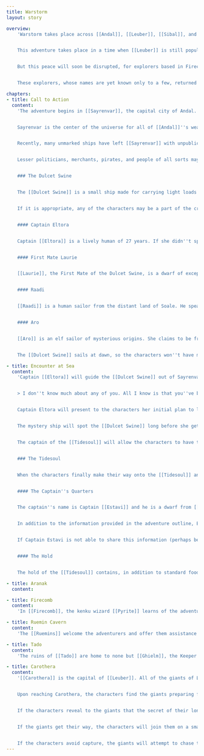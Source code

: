 ```yaml
---
title: Warstorm
layout: story

overview:
    'Warstorm takes place across [[Andal]], [[Leuber]], [[Sibal]], and the waters between them. The story of the adventure follows a war of conquest between Andal and Leuber and the outcome depends entirely on the characters'' choices.


    This adventure takes place in a time when [[Leuber]] is still populated almost entirely by the race of giants, with only the exception of [[Firecomb]] on the southern coast. For thousands of years the giants have held their lands from invasion and repelled all diplomatic advances. However, despite their great strength and long lives, they have shown no interest in leaving Leuber for any reason. They dwell in their ancestral homes and live at peace with each other.


    But this peace will soon be disrupted, for explorers based in Firecomb have learned a deeply-kept secret of the giants. Their great statures and long lives are no accident: it all sources from [[Taor''taemed]], a river flowing out of the north side of the [[Encord Mountains]] through the steep valleys beyond. The water of this river grants any who drink it long life and great strength. Taor''taemed is also the name of a storm god whom the giants worship, and it is to her that they credit the river''s magical properties.


    These explorers, whose names are yet known only to a few, returned to Firecomb and plotted their next move. Seeking riches, they decided to head to [[Andal]], one of the wealhiest countries, to sell their secrets. Now the leadership of Andal is preparing for a full-scale invasion of Leuber to claim this precious resource. They have, in secret, sourced thousands of weapons, purchased dozens of ships, and conscripted an entire army of soldiers and mages. Soon they will be ready to set sail to [[Leuber]], and to war.'

chapters:
- title: Call to Action
  content:
    'The adventure begins in [[Sayrenvar]], the capital city of Andal. Sayrenvar is a sprawling coastal city that bulges out from [[Sayrenvar Inner Harbour]] into the inland plains. On the northern coast of Andal, Sayrenvar is also just east of the [[Evening Horizon:Eclipse]] and so does not experience the [[Eclipse]].


    Sayrenvar is the center of the universe for all of [[Andal]]''s wealthy politicians; the country''s five oligarchs live in the city and rule from it, as do the rulers of many other cities in Andal. If it were more admitting to diplomats, there would also be significant international activity. As it is, most of the traffic through Sayrenvar Inner Harbour is trade from other parts of Andal and only one in ten ships hails from [[Sibal]] or [[Leuber]].


    Recently, many unmarked ships have left [[Sayrenvar]] with unpublicized cargo and have not returned. The ships were unmarked, and those who claim to have known the crews say they went dark a few days before each sailing. Rumors have begun to grow about what the contents of the ships may have been; some say bars of pure gold, others say weapons of war, and some believe Andal''s rulers are fleeing an upcoming disaster. Whatever it is, the ships are being spoken of increasingly often across the city---getting the attention of various organizations.


    Lesser politicians, merchants, pirates, and people of all sorts may be interested in the mystery cargo of these ships for their own reasons. Whatever these reasons are, they should eventually reach the ears of the characters. In whatever way seems most fitting, the characters should be ordered (individually or as a group) to join the crew of the [[Dulcet Swine]], a small and fast ship on a mission of intelligence. The primary objective is to discover as much as possible about the mystery ships leaving [[Sayrenvar Inner Harbour]], including their cargo, captains, destinations, and owners.


    ### The Dulcet Swine


    The [[Dulcet Swine]] is a small ship made for carrying light loads and few passengers, and can be crewed by as few as three crew in addition to its captain. It has spent many years on the water and has brought good profits to its current owners. Most of this profit was gained through standard and legal means, such as buying rare and valuable items from distant lands and importing them to [[Andal]]. Some of the profit came instead from special orders carried under the cover of darkness, but the typical passenger wouldn''t know this.


    If it is appropriate, any of the characters may be a part of the crew in place of one of the listed NPCs.


    #### Captain Eltora


    Captain [[Eltora]] is a lively human of 27 years. If she didn''t spend hours each day in the rigging of her ship, there would be no doubt that she has spent more time on a deck than on land. A seafarer since her youth, she learned how to sail on her father''s ship and has earned a mighty reputation aboard her own vessel, the [[Dulcet Swine]]. Eltora is known for her quick way of speaking and her snappy decisions---some might even say impulsive. When profit is to be had Eltora is always first on the scene and when danger looms she''s the first to turn tail. She''ll suffer no back talk on her ship nor hesitance to obey her orders.


    #### First Mate Laurie


    [[Laurie]], the First Mate of the Dulcet Swine, is a dwarf of exceptional intelligence. His immediate grasp of unfamiliar topics is unrivaled and his memory is faultless. Laurie has known Eltora since her childhood and considers himself largely responsible for her success, which he proudly flaunts at every opportunity. He likes using big words and showing off his understanding of every science under the sun.


    #### Raadi


    [[Raadi]] is a human sailor from the distant land of Soale. He speaks with a thick accent but otherwise has fully adopted the Andalese way of life. He is quite talkative and very friendly, both trusting and earning trust easily. He loves to play tricks on his friends (which is almost everyone) and tell stories.


    #### Aro


    [[Aro]] is an elf sailor of mysterious origins. She claims to be from [[Sibal]] but never seems to get the details straight---her story changes at every telling. Despite this, she enjoys good company and, while being slower to make friends than Raadi, can still become a kind and loving companion in time.


    The [[Dulcet Swine]] sails at dawn, so the characters won''t have much time to prepare or to explore [[Sayrenvar]]. However, they should have enough time to make any purchases they feel are necessary.'

- title: Encounter at Sea
  content:
    'Captain [[Eltora]] will guide the [[Dulcet Swine]] out of Sayrenvar Inner Harbour the morning after another mystery ship leaves. Her plan is to catch up to the ship out of sight of Sayrenvar to avoid any possible suspicion. This will give Captain Eltora and her crew time to get to know the characters and the characters to get to know each other. Eltora will start by asking each of the characters who told them about the Dulcet Swine and what they know about its mission. Once everyone has answered, Eltora will tell them that she works for a merchant''s guild based in Sibal. This guild, called simply the [[Merchant''s Union]], presents itself as an organization supporting international merchants by supplying resources to its members for a monthly fee. However, Eltora will also tell that the Merchant''s Union promotes illegal trading and that Eltora herself is sometimes entrusted with these tasks. The Merchant''s Union offers additional protection for her business and occasionally supplies her with crew, such as the player characters in this case.


    > I don''t know much about any of you. All I know is that you''ve been selected to join my crew for this mission of intelligence. The Union sometimes makes mistakes, but I''m hoping you won''t let me down.


    Captain Eltora will present to the characters her initial plan to learn about the mystery ship. Eltora doesn''t want to risk harm to any of her crew, so she wants to try peaceful negotiations first. She''ll ask the characters to try to get the captain of the mystery ship to let them on board to talk. However, she knows that this is very unlikely to work, so she will also tell the characters to prepare to board the ship and take it by force. [[Aro]] has a longbow, but apart from her none of Eltora''s regular crew can fight effectively.


    The mystery ship will spot the [[Dulcet Swine]] long before she gets within earshot, but they will still allow her to pull up alongside. Then the characters will be able to clearly see that the ship, called the [[Tidesoul]], is crewed primarily by uniformed humans and dwarves. The captain, easily identifiable by his clothing, is accompanied at the railing by three axe-wielding warriors and five crossbow archers. They are all watching the Dulcet Swine and her crew approach.


    The captain of the [[Tidesoul]] will allow the characters to have the first word when they get within earshot. Role-play the captain with all the information he would reasonably have: he is under orders from the Andalese government and therefore knows he does not need to heed police; the purpose of his sailing is of utmost secrecy; and his soldiers are strong enough to hold off any small crew of pirates. Of course, the last assumption is false---the characters are likely capable of taking the ship by force. Ultimately, this is probably what they will have to do---but make sure they have ample opportunity to try out any alternatives first. In combat, the three warriors will try to keep the characters off the ship while the crossbow archers fire at them from range. The captain, who is a capable mage, will try to keep out of the fray and will cast an invisibility spell on himself if the fight is going poorly.


    ### The Tidesoul


    When the characters finally make their way onto the [[Tidesoul]] and any combat has concluded, they may explore the ship. It is roughly 100 feet long and has three levels: a main deck, sleeping quarters, and a hold. The main deck is largely unornamented except for a few benches and coils of rope. Several hatches and a staircase near the back of the ship all lead to the second level below, which contains the crew''s quarters, the captain''s quarters, and a small kitchen. None of the crew have anything that will be of interest to the characters, but the captain does. If the characters manage to gain access to the captain''s quarters (which is normally not allowed) or the hold, they may find objects of interest.


    #### The Captain''s Quarters


    The captain''s name is Captain [[Estavi]] and he is a dwarf from [[Ollam]], a fishing village near [[Sayrenvar]]. He has been captain of the [[Tidesoul]] for over 4 years and has earned the respect of his crew due to his skill in wizardly magic. He knows many details about his current mission but is very reluctant to speak to the characters about it. He will probably have to be threatened or magically persuaded to tell what he knows.


    In addition to the information provided in the adventure outline, Estavi knows that his destination is [[Aranak]], a small uninhabited island off the coast. All of the ships involved in [[Andal]]''s invasion of [[Leuber]] are being consolidated there for final preparations. Estavi doesn''t know how many ships are involved. Other than Captain Estavi, only First Mate [[Hacan]], a kenku from [[Firecomb]], knows where the Tidesoul is headed.


    If Captain Estavi is not able to share this information (perhaps because he is unconscious or dead), there are still written journals and letters containing the same details. They can all be found in drawers in Estavi''s cabin. Additionally, a Helm of Free Will can be found in a small locked chest under Estavi''s bed, they key to which is worn on Estavi''s belt. A humanoid that is attuned to and wearing this helm cannot have their thoughts and emotions magically sensed, read or manipulated. Only one creature can be attuned to the helm at a time---if a creature is already attuned to it, no new creatures can attune to it until the attunement ends.


    #### The Hold


    The hold of the [[Tidesoul]] contains, in addition to standard food and water barrels: crates filled with weapons, alchemical equipment, and magical devices. The weapons include longswords, longbows, greataxes, and grappling hooks. The alchemical equipment includes flasks, measuring devices, glass tubing, and burners. The magical equipment consists of several arcane focuses and a few select divination spell scrolls. In addition to the equipment are a few maps of Leuber---they are copies of maps made by the explorers who discovered [[Taor''taemed]]''s properties and show a path to it from [[Firecomb]] around [[Skybreak Peak]].'

- title: Aranak
  content:

- title: Firecomb
  content:
    'In [[Firecomb]], the kenku wizard [[Pyrite]] learns of the adventurers'' quest to cross the [[Encord Mountains]] into the heart of [[Leuber]] and pressures them into working for him rather than for the [[Merchant''s Union]].'

- title: Ruemin Cavern
  content:
    'The [[Ruemins]] welcome the adventurers and offer them assistance if they promise to fight alongside the armies of [[Andal]], against the giants, to restore them to their ancient glory.'

- title: Tado
  content:
    'The ruins of [[Tado]] are home to none but [[Ghielm]], the Keeper of Tado. The inhabitants of Tado were called away to [[Carothera]], the capital of [[Leuber]], by a vision granted by [[Taor''taemed]] foretelling a great disaster.'

- title: Carothera
  content:
    '[[Carothera]] is the capital of [[Leuber]]. All of the giants of Leuber have been called to Carothera to prepare for an imminent disaster seen in a vision. Carothera is built from white quarried stone and the buildings are all one or two stories (but are naturally built for the scale of giants).


    Upon reaching Carothera, the characters find the giants preparing for war, the streets of the city are filled with armed warriors marching in formation towards the coastline. Scouts have spotted Andal warships approaching Leuber. The giants will be distrusting of the characters and will assume they are spies sent to gather intelligence, and so will be detained if they are caught. They will be questioned, and if they convincingly explain their innocence, the giants will ask them to help negotiate with the Andal army. The interrogator is named [[Kerssh]]. The giants want to know why the Andal army is invading, and they want to try to compromise to avoid needless conflict. If the giants find out that the characters are in Leuber to steal water from the Taor''taemed, then the characters will be held as hostages unless they explain that they intend to help the giants and promise not to take the sacred water.


    If the characters reveal to the giants that the secret of their long lives has been exposed to the world, they will become frightened. The more interrogator will recognize immediately that they will never again have peace as long as the outside world knows about the river of life, and that even if they repel the Andal army that there will always be more invasions. Due to the giants'' long life spans (800+ years), invasions feel much more frequent than they do to the humans.


    If the giants get their way, the characters will join them on a small boat to go and negotiate with the admiral of the Andal fleet. The admiral''s name is [[Luna]], and she is an experienced captain on a warship. She is also familiar with politics, and she knows that the Giants are strong. However, she doesn''t know that the giants were warned (by a vision) of the Andal army, and she will be dissuaded from a direct attack if the giants or the characters tell her how well-prepared they are. Luna will not leave only when she finds out that Carothera is well-defended, however. She also recognizes that the truth is out regarding the river of life, and she wants a piece of it. She wants to be allowed to set up a small fort along the river and to collect water from it to drink and to sell in Andal. Kerssh wants the Andal army to leave Leuber alone, but will allow Luna to establish a small fort on the river within sight of Carothera as long as she never exports any of the river water. Kerssh also wants the humans to never expand their fort. With the characters'' help in negotiation, Luna will agree. Then the giants will make good on their promise to the characters and let them go free.


    If the characters avoid capture, the giants will attempt to chase them down, but will not pursue them far beyond the bounds of the city (which is not walled). The Taor''taemed flows through the middle of Carothera, so the characters will easily be able to take samples from it once they travel some distance away. The river is clear, fast-flowing, deep, and very cold. It is not possible to safely swim or paddle across it, but there are bridges in the town. A bottle of water from the Taor''taemed functions as a healing potion, but only works on a character once per day. Then the characters may return to Firecomb by the same ways that they came, and should not expect any further difficulties. When they reach Firecomb, Pyrite''s spies will tell him and he will seek out the characters on the first night of their return if they do not find him first. He will demand the water from the river, and will threaten to kill the characters if they do not have it. If they refuse to give Pyrite the water, he will set guards on their room and promise to kill them the following morning. If the characters manage to escape his scouts and can make their way down to the docks, then they can escape by stealing or commandeering a boat.'
---
```

